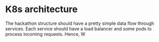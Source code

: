 # K8s architecture

The hackathon structure should have a pretty simple data flow through services. Each service should have a load balancer
and some pods to process incoming requests. Hence, W
